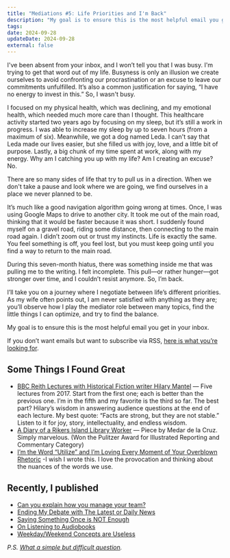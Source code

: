 ```yaml
---
title: "Mediations #5: Life Priorities and I'm Back"
description: "My goal is to ensure this is the most helpful email you get in your inbox."
tags:
date: 2024-09-28
updateDate: 2024-09-28
external: false
---
```


I've been absent from your inbox, and I won’t tell you that I was busy. I'm trying to get that word out of my life. Busyness is only an illusion we create ourselves to avoid confronting our procrastination or an excuse to leave our commitments unfulfilled. It’s also a common justification for saying, “I have no energy to invest in this.” So, I wasn't busy.

I focused on my physical health, which was declining, and my emotional health, which needed much more care than I thought. This healthcare activity started two years ago by focusing on my sleep, but it’s still a work in progress. I was able to increase my sleep by up to seven hours (from a maximum of six). Meanwhile, we got a dog named Leda. I can't say that Leda made our lives easier, but she filled us with joy, love, and a little bit of purpose. Lastly, a big chunk of my time spent at work, along with my energy. Why am I catching you up with my life? Am I creating an excuse? No.

There are so many sides of life that try to pull us in a direction. When we don't take a pause and look where we are going, we find ourselves in a place we never planned to be.

It’s much like a good navigation algorithm going wrong at times. Once, I was using Google Maps to drive to another city. It took me out of the main road, thinking that it would be faster because it was short. I suddenly found myself on a gravel road, riding some distance, then connecting to the main road again. I didn’t zoom out or trust my instincts. Life is exactly the same. You feel something is off, you feel lost, but you must keep going until you find a way to return to the main road.

During this seven-month hiatus, there was something inside me that was pulling me to the writing. I felt incomplete. This pull—or rather hunger—got stronger over time, and I couldn’t resist anymore. So, I’m back.

I’ll take you on a journey where I negotiate between life’s different priorities. As my wife often points out, I am never satisfied with anything as they are; you’ll observe how I play the mediator role between many topics, find the little things I can optimize, and try to find the balance.

My goal is to ensure this is the most helpful email you get in your inbox.

If you don’t want emails but want to subscribe via RSS, [here is what you’re looking for](/feeds/).

## Some Things I Found Great

- [BBC Reith Lectures with Historical Fiction writer Hilary Mantel](https://www.bbc.co.uk/sounds/brand/b08vkm52) — Five lectures from 2017. Start from the first one; each is better than the previous one. I’m in the fifth and my favorite is the third so far. The best part? Hilary’s wisdom in answering audience questions at the end of each lecture. My best quote: “Facts are strong, but they are not stable.” Listen to it for joy, story, intellectuality, and endless wisdom.
- [A Diary of a Rikers Island Library Worker](https://www.newyorker.com/culture/culture-desk/the-diary-of-a-rikers-island-library-worker) — Piece by Medar de la Cruz. Simply marvelous. (Won the Pulitzer Award for Illustrated Reporting and Commentary Category)
- [I’m the Word “Utilize” and I’m Loving Every Moment of Your Overblown Rhetoric](https://www.mcsweeneys.net/articles/im-the-word-utilize-and-im-loving-every-moment-of-your-overblown-rhetoric) -I wish I wrote this. I love the provocation and thinking about the nuances of the words we use.

## Recently, I published

- [Can you explain how you manage your team?](/journal/explain-how-to-manage-your-team/)
- [Ending My Debate with The Latest or Daily News](/no-more-debate-with-latest-or-daily-news/)
- [Saying Something Once is NOT Enough](/journal/saying-something-once-is-not-enough/)
- [On Listening to Audiobooks](/on-listening-to-audiobooks/)
- [Weekday/Weekend Concepts are Useless](/weekday-weekend-concepts-are-useless/)

*P.S. [What a simple but difficult question](https://www.youtube.com/watch?v=fqtA8nASKRs).*
